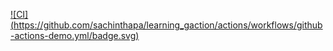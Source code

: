 [![CI]
(https://github.com/sachinthapa/learning_gaction/actions/workflows/github-actions-demo.yml/badge.svg)](https://github.com/sachinthapa/learning_gaction/actions/workflows/github-actions-demo.yml)
